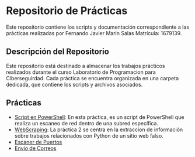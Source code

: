 # Repositorio de Prácticas

Este repositorio contiene los scripts y documentación correspondiente a las prácticas realizadas por Fernando Javier Marin Salas Matrícula: 1679139.

## Descripción del Repositorio

Este repositorio está destinado a almacenar los trabajos prácticos realizados durante el curso Laboratorio de Programacion para Ciberseguirdad. Cada práctica se encuentra organizada en una carpeta dedicada, que contiene los scripts y archivos asociados.

## Prácticas

- [Script en PowerShell](Practica1.md): En esta práctica, es un script de PowerShell que realiza un escaneo de red dentro de una subred específica.
- [WebScraping](practica2.md): La práctica 2 se centra en la extraccion de  información sobre trabajos relacionados con Python de un sitio web falso.
- [Escaner de Puertos](practica3/README.md)
- [Envio de Correos](Practica4/README.md)
